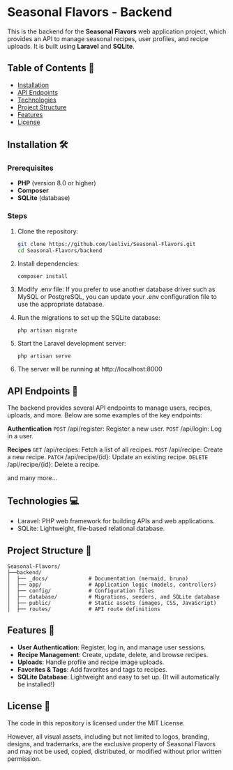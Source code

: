# Seasonal Flavors - Backend

This is the backend for the **Seasonal Flavors** web application project, which provides an API to manage seasonal recipes, user profiles, and recipe uploads. It is built using **Laravel** and **SQLite**.

## Table of Contents 📖

- [Installation](#installation-🛠️)
- [API Endpoints](#api-endpoints-🔗)
- [Technologies](#technologies-💻)
- [Project Structure](#project-structure-📂)
- [Features](#features-🎀)
- [License](#license-📜)

## Installation 🛠️

### Prerequisites

- **PHP** (version 8.0 or higher)
- **Composer**
- **SQLite** (database)

### Steps

1. Clone the repository:

   ```bash
   git clone https://github.com/leolivi/Seasonal-Flavors.git
   cd Seasonal-Flavors/backend
   ```

2. Install dependencies:

   ```
   composer install
   ```

3. Modify .env file:
   If you prefer to use another database driver such as MySQL or PostgreSQL, you can update your .env configuration file to use the appropriate database.

4. Run the migrations to set up the SQLite database:

   ```
   php artisan migrate
   ```

5. Start the Laravel development server:

   ```
   php artisan serve
   ```

6. The server will be running at http://localhost:8000

## API Endpoints 🔗

The backend provides several API endpoints to manage users, recipes, uploads, and more. Below are some examples of the key endpoints:

**Authentication**
`POST` /api/register: Register a new user.
`POST` /api/login: Log in a user.

**Recipes**
`GET` /api/recipes: Fetch a list of all recipes.
`POST` /api/recipe: Create a new recipe.
`PATCH` /api/recipe/{id}: Update an existing recipe.
`DELETE` /api/recipe/{id}: Delete a recipe.

and many more...

## Technologies 💻

- Laravel: PHP web framework for building APIs and web applications.
- SQLite: Lightweight, file-based relational database.

## Project Structure 📂

```
Seasonal-Flavors/
├──backend/
│  ├── _docs/             # Documentation (mermaid, bruno)
│  ├── app/               # Application logic (models, controllers)
│  ├── config/            # Configuration files
│  ├── database/          # Migrations, seeders, and SQLite database
│  ├── public/            # Static assets (images, CSS, JavaScript)
│  ├── routes/            # API route definitions
```

## Features 🎀

- **User Authentication**: Register, log in, and manage user sessions.
- **Recipe Management**: Create, update, delete, and browse recipes.
- **Uploads**: Handle profile and recipe image uploads.
- **Favorites & Tags**: Add favorites and tags to recipes.
- **SQLite Database**: Lightweight and easy to set up. (It will automatically be installed!)

## License 📜

The code in this repository is licensed under the MIT License.

However, all visual assets, including but not limited to logos, branding, designs, and trademarks, are the exclusive property of Seasonal Flavors and may not be used, copied, distributed, or modified without prior written permission.
